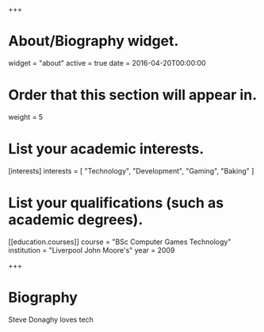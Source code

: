 +++
# About/Biography widget.
widget = "about"
active = true
date = 2016-04-20T00:00:00

# Order that this section will appear in.
weight = 5

# List your academic interests.
[interests]
  interests = [
    "Technology",
    "Development",
    "Gaming",
	"Baking"
  ]

# List your qualifications (such as academic degrees).
[[education.courses]]
  course = "BSc Computer Games Technology"
  institution = "Liverpool John Moore's"
  year = 2009

 
+++

# Biography

Steve Donaghy loves tech